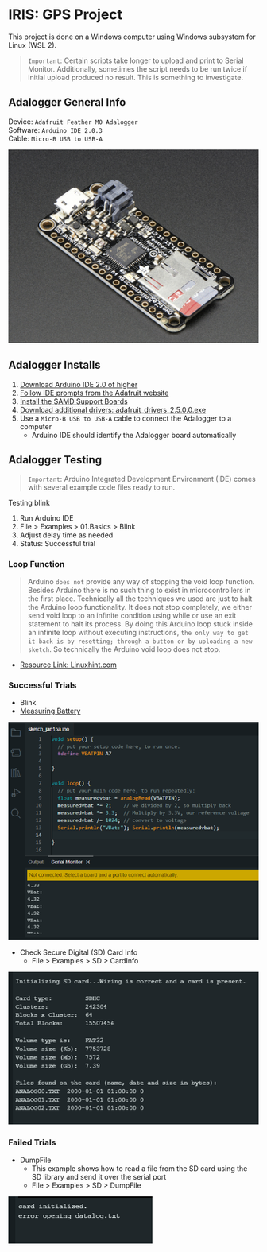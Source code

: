# IRIS: GPS Project

This project is done on a Windows computer using Windows subsystem for Linux (WSL 2).

> `Important`: Certain scripts take longer to upload and print to Serial Monitor. Additionally, sometimes the script needs to be run twice if initial upload produced no result. This is something to investigate.

## Adalogger General Info

Device: `Adafruit Feather M0 Adalogger `\
Software: `Arduino IDE 2.0.3`\
Cable: `Micro-B USB to USB-A`

![Adalogger](images/Adalogger.png)

## Adalogger Installs

1.  [Download Arduino IDE 2.0 of higher](https://www.arduino.cc/en/software)
2.  [Follow IDE prompts from the Adafruit website ](https://learn.adafruit.com/adafruit-feather-m0-adalogger/setup)
3.  [Install the SAMD Support Boards](https://learn.adafruit.com/adafruit-feather-m0-adalogger/using-with-arduino-ide)
4.  [Download additional drivers: adafruit_drivers_2.5.0.0.exe](https://github.com/adafruit/Adafruit_Windows_Drivers/releases)
5.  Use a `Micro-B USB to USB-A` cable to connect the Adalogger to a computer
    - Arduino IDE should identify the Adalogger board automatically

## Adalogger Testing

> `Important`: Arduino Integrated Development Environment (IDE) comes with several example code files ready to run.

Testing blink

1.  Run Arduino IDE
2.  File > Examples > 01.Basics > Blink
3.  Adjust delay time as needed
4.  Status: Successful trial

### Loop Function

> Arduino `does not` provide any way of stopping the void loop function. Besides Arduino there is no such thing to exist in microcontrollers in the first place. Technically all the techniques we used are just to halt the Arduino loop functionality. It does not stop completely, we either send void loop to an infinite condition using while or use an exit statement to halt its process. By doing this Arduino loop stuck inside an infinite loop without executing instructions, `the only way to get it back is by resetting; through a button or by uploading a new sketch`. So technically the Arduino void loop does not stop.

- [Resource Link: Linuxhint.com](https://linuxhint.com/stop-void-loop-function-arduino/)

### Successful Trials

- Blink
- [Measuring Battery](https://learn.adafruit.com/adafruit-feather-m0-adalogger/power-management)

![Output of Measuring Battery](images/MeasuringBatteryPin7.png)

- Check Secure Digital (SD) Card Info
  - File > Examples > SD > CardInfo

![Output of SD Card Info](images/CardInfo1_15_23.png)

### Failed Trials

- DumpFile
  - This example shows how to read a file from the SD card using the SD library and send it over the serial port
  - File > Examples > SD > DumpFile

![Dumpfile Output](images/DumpfileOutput.png)
